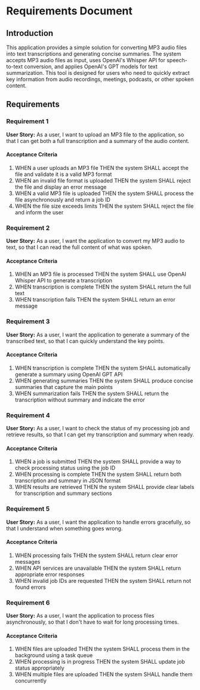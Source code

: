 # Requirements Document

## Introduction

This application provides a simple solution for converting MP3 audio files into text transcriptions and generating concise summaries. The system accepts MP3 audio files as input, uses OpenAI's Whisper API for speech-to-text conversion, and applies OpenAI's GPT models for text summarization. This tool is designed for users who need to quickly extract key information from audio recordings, meetings, podcasts, or other spoken content.

## Requirements

### Requirement 1

**User Story:** As a user, I want to upload an MP3 file to the application, so that I can get both a full transcription and a summary of the audio content.

#### Acceptance Criteria

1. WHEN a user uploads an MP3 file THEN the system SHALL accept the file and validate it is a valid MP3 format
2. WHEN an invalid file format is uploaded THEN the system SHALL reject the file and display an error message
3. WHEN a valid MP3 file is uploaded THEN the system SHALL process the file asynchronously and return a job ID
4. WHEN the file size exceeds limits THEN the system SHALL reject the file and inform the user

### Requirement 2

**User Story:** As a user, I want the application to convert my MP3 audio to text, so that I can read the full content of what was spoken.

#### Acceptance Criteria

1. WHEN an MP3 file is processed THEN the system SHALL use OpenAI Whisper API to generate a transcription
2. WHEN transcription is complete THEN the system SHALL return the full text
3. WHEN transcription fails THEN the system SHALL return an error message

### Requirement 3

**User Story:** As a user, I want the application to generate a summary of the transcribed text, so that I can quickly understand the key points.

#### Acceptance Criteria

1. WHEN transcription is complete THEN the system SHALL automatically generate a summary using OpenAI GPT API
2. WHEN generating summaries THEN the system SHALL produce concise summaries that capture the main points
3. WHEN summarization fails THEN the system SHALL return the transcription without summary and indicate the error

### Requirement 4

**User Story:** As a user, I want to check the status of my processing job and retrieve results, so that I can get my transcription and summary when ready.

#### Acceptance Criteria

1. WHEN a job is submitted THEN the system SHALL provide a way to check processing status using the job ID
2. WHEN processing is complete THEN the system SHALL return both transcription and summary in JSON format
3. WHEN results are retrieved THEN the system SHALL provide clear labels for transcription and summary sections

### Requirement 5

**User Story:** As a user, I want the application to handle errors gracefully, so that I understand when something goes wrong.

#### Acceptance Criteria

1. WHEN processing fails THEN the system SHALL return clear error messages
2. WHEN API services are unavailable THEN the system SHALL return appropriate error responses
3. WHEN invalid job IDs are requested THEN the system SHALL return not found errors

### Requirement 6

**User Story:** As a user, I want the application to process files asynchronously, so that I don't have to wait for long processing times.

#### Acceptance Criteria

1. WHEN files are uploaded THEN the system SHALL process them in the background using a task queue
2. WHEN processing is in progress THEN the system SHALL update job status appropriately
3. WHEN multiple files are uploaded THEN the system SHALL handle them concurrently